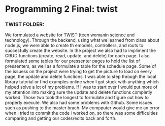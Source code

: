 # Programming 2 Final: twist


### TWIST FOLDER:

We formulated a website for TWIST (teen womanin science and technology). Through the backend, using what we learned from class about node.js, we were able to create th emodels, controllers, and routs to succesfully create the website. In the project we also had to impliment the CRUD functions (create, read, update, and delete) for each page. I also formulated some tables for our pressenter pages to hold the list of pressenters, as well as a formulate a table for the schedule page. Some of the issuess on the project were trying to get the picture to load on every page, the update and delete functions. I was able to step through the local library tutorial or find examples online when I got stuck with anything which helped solve a lot of my problems. If I was to start over I would put more of my attention into making sure the update and delete functions completly worked. Those two took the longest to formulate and figure out how to properly execute. 
We also had some problems with Github. Some issues such as pushing to the master brach. My compputer would give me an error when i tried to commit the code i worked on, so there was some difficulties comparing and getting our codes/edits back and forth. 
